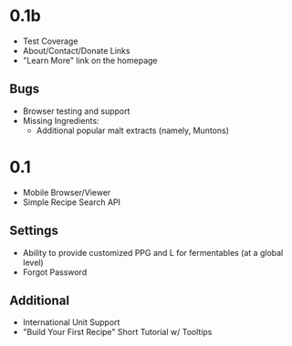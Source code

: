 0.1b
====

* Test Coverage
* About/Contact/Donate Links
* "Learn More" link on the homepage

Bugs
--------------
* Browser testing and support
* Missing Ingredients:
    - Additional popular malt extracts (namely, Muntons)

0.1
====

* Mobile Browser/Viewer
* Simple Recipe Search API

Settings
--------
* Ability to provide customized PPG and L for fermentables (at a global level)
* Forgot Password

Additional
----------
* International Unit Support
* "Build Your First Recipe" Short Tutorial w/ Tooltips
